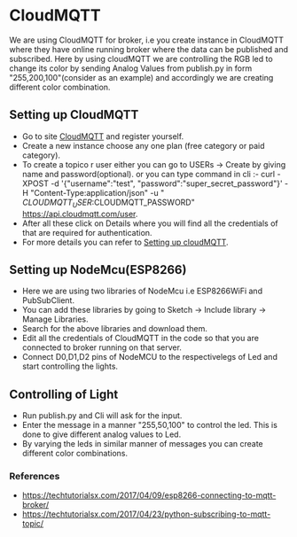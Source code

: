 # CloudMQTT

We are using CloudMQTT for broker, i.e you create instance in CloudMQTT where they have online
running broker where the data can be published and subscribed.
Here by using cloudMQTT we are controlling the RGB led to change its color by sending Analog Values from publish.py
in form "255,200,100"(consider as an example) and accordingly we are creating different color combination.

## Setting up CloudMQTT

- Go to site [CloudMQTT](https://customer.cloudmqtt.com/login) and register yourself.
- Create a new instance choose any one plan (free category or paid category).
- To create a topico r user either you can go to USERs -> Create by giving name and password(optional).
    or you can type command in cli :- 
curl -XPOST -d '{"username":"test", "password":"super_secret_password"}' -H "Content-Type:application/json" -u "       $CLOUDMQTT_USER:$CLOUDMQTT_PASSWORD" https://api.cloudmqtt.com/user.
- After all these click on Details where you will find all the credentials of that are required for authentication.
- For more details you can refer to [Setting up cloudMQTT](https://www.cloudmqtt.com/docs.html).

## Setting up NodeMcu(ESP8266)

- Here we are using two libraries of NodeMcu i.e ESP8266WiFi and PubSubClient.
- You can add these libraries by going to Sketch -> Include library -> Manage Libraries.
- Search for the above libraries and download them.
- Edit all the credentials of CloudMQTT in the code so that you are connected to broker running on that server.
- Connect D0,D1,D2 pins of NodeMCU to the respectivelegs of Led and start controlling the lights.

## Controlling of Light

- Run publish.py and Cli will ask for the input.
- Enter the message in a manner "255,50,100" to control the led. This is done to give different analog values to Led.
- By varying the leds in similar manner of messages you can create different color combinations.

### References

- https://techtutorialsx.com/2017/04/09/esp8266-connecting-to-mqtt-broker/
- https://techtutorialsx.com/2017/04/23/python-subscribing-to-mqtt-topic/
